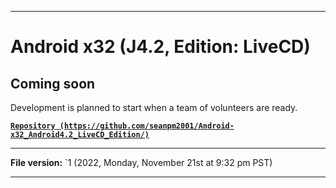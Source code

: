 
***

# Android x32 (J4.2, Edition: LiveCD)

## Coming soon

Development is planned to start when a team of volunteers are ready.

**[`Repository (https://github.com/seanpm2001/Android-x32_Android4.2_LiveCD_Edition/)`](https://github.com/seanpm2001/Android-x64_Android4.2_LiveCD_Edition/)**

***

**File version:** `1 (2022, Monday, November 21st at 9:32 pm PST)

***
